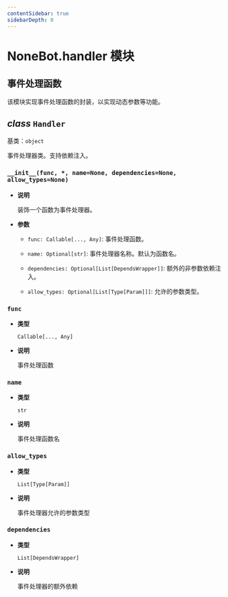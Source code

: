 ```yaml
---
contentSidebar: true
sidebarDepth: 0
---
```


# NoneBot.handler 模块

## 事件处理函数

该模块实现事件处理函数的封装，以实现动态参数等功能。


## _class_ `Handler`

基类：`object`

事件处理器类。支持依赖注入。


### `__init__(func, *, name=None, dependencies=None, allow_types=None)`


* **说明**

    装饰一个函数为事件处理器。



* **参数**

    
    * `func: Callable[..., Any]`: 事件处理函数。


    * `name: Optional[str]`: 事件处理器名称。默认为函数名。


    * `dependencies: Optional[List[DependsWrapper]]`: 额外的非参数依赖注入。


    * `allow_types: Optional[List[Type[Param]]]`: 允许的参数类型。



### `func`


* **类型**

    `Callable[..., Any]`



* **说明**

    事件处理函数



### `name`


* **类型**

    `str`



* **说明**

    事件处理函数名



### `allow_types`


* **类型**

    `List[Type[Param]]`



* **说明**

    事件处理器允许的参数类型



### `dependencies`


* **类型**

    `List[DependsWrapper]`



* **说明**

    事件处理器的额外依赖
